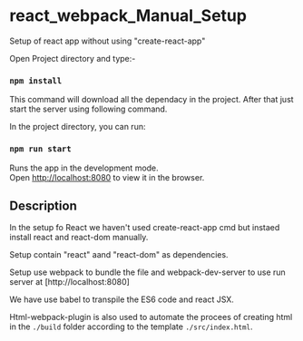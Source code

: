 # react_webpack_Manual_Setup
Setup of react app without using "create-react-app"

Open Project directory and type:-
### `npm install`

This command will download all the dependacy in the project. After that just start the server using following command.

In the project directory, you can run:

### `npm run start`

Runs the app in the development mode.<br>
Open [http://localhost:8080](http://localhost:8080) to view it in the browser.

## Description

In the setup fo React we haven't used create-react-app cmd but instaed install react and react-dom manually.</br>

Setup contain "react" aand "react-dom" as dependencies.</br>

Setup use webpack to bundle the file and webpack-dev-server to use run server at [http://localhost:8080]</br>

We have use babel to transpile the ES6 code and react JSX.</br>

Html-webpack-plugin is also used to automate the procees of creating html in the `./build` folder according to the template `./src/index.html`.</br>

